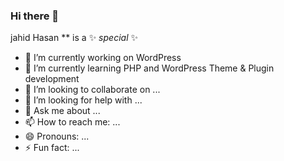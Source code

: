 ### Hi there 👋
jahid Hasan ** is a ✨ _special_ ✨

- 🔭 I’m currently working on WordPress
- 🌱 I’m currently learning PHP and WordPress Theme & Plugin development
- 👯 I’m looking to collaborate on ...
- 🤔 I’m looking for help with ...
- 💬 Ask me about ...
- 📫 How to reach me: ...
- 😄 Pronouns: ...
- ⚡ Fun fact: ...

